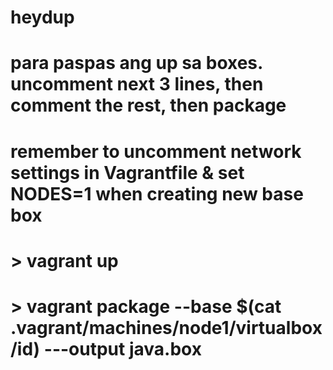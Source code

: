 # heydup

# para paspas ang up sa boxes. uncomment next 3 lines, then comment the rest, then package
# remember to uncomment network settings in Vagrantfile & set NODES=1 when creating new base box
# > vagrant up
# > vagrant package --base $(cat .vagrant/machines/node1/virtualbox/id) ---output java.box
